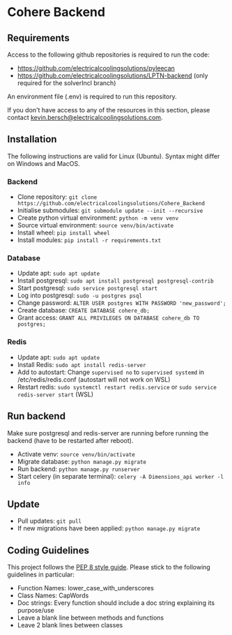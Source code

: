 # Cohere Backend

## Requirements
Access to the following github repositories is required to run the code:
- https://github.com/electricalcoolingsolutions/pyleecan
- https://github.com/electricalcoolingsolutions/LPTN-backend (only required for the solverIncl branch)

An environment file (.env) is required to run this repository. 

If you don't have access to any of the resources in this section, please contact [kevin.bersch@electricalcoolingsolutions.com]().

## Installation
The following instructions are valid for Linux (Ubuntu). Syntax might differ on Windows and MacOS.

### Backend
- Clone repository: `git clone https://github.com/electricalcoolingsolutions/Cohere_Backend`
- Initialise submodules: `git submodule update --init --recursive`
- Create python virtual environment: `python -m venv venv`
- Source virtual environment: `source venv/bin/activate`
- Install wheel: `pip install wheel`
- Install modules: `pip install -r requirements.txt`

### Database
- Update apt: `sudo apt update`
- Install postgresql: `sudo apt install postgresql postgresql-contrib`
- Start postgresql: `sudo service postgresql start`
- Log into postgresql: `sudo -u postgres psql`
- Change password: `ALTER USER postgres WITH PASSWORD 'new_password';`
- Create database: `CREATE DATABASE cohere_db;`
- Grant access: `GRANT ALL PRIVILEGES ON DATABASE cohere_db TO postgres;`

### Redis
- Update apt: `sudo apt update`
- Install Redis: `sudo apt install redis-server`
- Add to autostart: Change `supervised no` to `supervised systemd` in /etc/redis/redis.conf (autostart will not work on WSL)
- Restart redis: `sudo systemctl restart redis.service` or `sudo service redis-server start` (WSL)

## Run backend
Make sure postgresql and redis-server are running before running the backend (have to be restarted after reboot).
- Activate venv: `source venv/bin/activate`
- Migrate database: `python manage.py migrate`
- Run backend: `python manage.py runserver`
- Start celery (in separate terminal): `celery -A Dimensions_api worker -l info`

## Update
- Pull updates: `git pull`
- If new migrations have been applied: `python manage.py migrate`

## Coding Guidelines
This project follows the [PEP 8 style guide](https://www.python.org/dev/peps/pep-0008/). Please stick to the following guidelines in particular:
- Function Names: lower_case_with_underscores
- Class Names: CapWords
- Doc strings: Every function should include a doc string explaining its purpose/use
- Leave a blank line between methods and functions
- Leave 2 blank lines between classes




